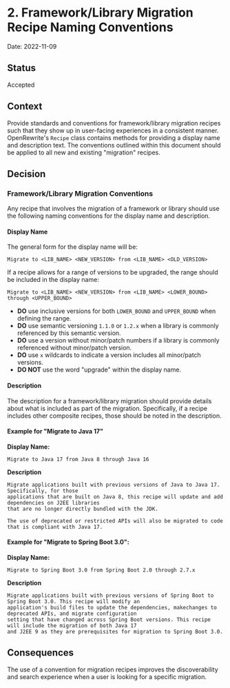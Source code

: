 # 2. Framework/Library Migration Recipe Naming Conventions

Date: 2022-11-09

## Status

Accepted

## Context

Provide standards and conventions for framework/library migration recipes such that they show up in user-facing
experiences in a consistent manner. OpenRewrite's `Recipe` class contains methods for providing a display name and
description text. The conventions outlined  within this document should be applied to all new and existing
"migration" recipes. 

## Decision

### Framework/Library Migration Conventions

Any recipe that involves the migration of a framework or library should use the following naming conventions for the display name and description.

#### Display Name

The general form for the display name will be:

`Migrate to <LIB_NAME> <NEW_VERSION> from <LIB_NAME> <OLD_VERSION>`

If a recipe allows for a range of versions to be upgraded, the range should be included in the display name:

`Migrate to <LIB_NAME> <NEW_VERSION> from <LIB_NAME> <LOWER_BOUND> through <UPPER_BOUND>`

* **DO** use inclusive versions for both `LOWER_BOUND` and `UPPER_BOUND` when defining the range.
* **DO** use semantic versioning `1.1.0` or `1.2.x` when a library is commonly referenced by this semantic version.
* **DO** use a version without minor/patch numbers if a library is commonly referenced without minor/patch version.
* **DO** use `x` wildcards to indicate a version includes all minor/patch versions.
* **DO NOT** use the word "upgrade" within the display name.

#### Description

The description for a framework/library migration should provide details about what is included as part of the migration.
Specifically, if a recipe includes other composite recipes, those should be noted in the description.

#### Example for "Migrate to Java 17"

**Display Name:**
```
Migrate to Java 17 from Java 8 through Java 16
```

**Description**
```
Migrate applications built with previous versions of Java to Java 17. Specifically, for those
applications that are built on Java 8, this recipe will update and add dependencies on J2EE libraries
that are no longer directly bundled with the JDK.

The use of deprecated or restricted APIs will also be migrated to code that is compliant with Java 17.
```

#### Example for "Migrate to Spring Boot 3.0":

**Display Name:**
```
Migrate to Spring Boot 3.0 from Spring Boot 2.0 through 2.7.x
```
**Description**
```
Migrate applications built with previous versions of Spring Boot to Spring Boot 3.0. This recipe will modify an
application's build files to update the dependencies, makechanges to deprecated APIs, and migrate configuration
setting that have changed across Spring Boot versions. This recipe will include the migration of both Java 17
and J2EE 9 as they are prerequisites for migration to Spring Boot 3.0. 
```

## Consequences

The use of a convention for migration recipes improves the discoverability and search experience when a user
is looking for a specific migration.
